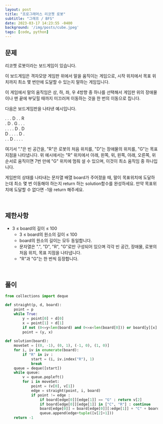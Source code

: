 ```yaml
---
layout: post
title: "프로그래머스 리코쳇 로봇"
subtitle: "그래프 / BFS"
date: 2023-03-17 14:23:55 -0400
background: '/img/posts/cube.jpeg'
tags: [code, python]
---
```

## 문제

리코쳇 로봇이라는 보드게임이 있습니다.

이 보드게임은 격자모양 게임판 위에서 말을 움직이는 게임으로, 시작 위치에서 목표 위치까지 최소 몇 번만에 도달할 수 있는지 말하는 게임입니다.

이 게임에서 말의 움직임은 상, 하, 좌, 우 4방향 중 하나를 선택해서 게임판 위의 장애물이나 맨 끝에 부딪힐 때까지 미끄러져 이동하는 것을 한 번의 이동으로 칩니다.

다음은 보드게임판을 나타낸 예시입니다.

. . . D . . R  
</n> 
. D . G . . .   
</n> 
. . . . D . D   
</n> 
D . . . . D .   
</n> 
. . D . . . .   
   
여기서 "."은 빈 공간을, "R"은 로봇의 처음 위치를, "D"는 장애물의 위치를, "G"는 목표지점을 나타냅니다.
위 예시에서는 "R" 위치에서 아래, 왼쪽, 위, 왼쪽, 아래, 오른쪽, 위 순서로 움직이면 7번 만에 "G" 위치에 멈춰 설 수 있으며, 이것이 최소 움직임 중 하나입니다.

게임판의 상태를 나타내는 문자열 배열 board가 주어졌을 때, 말이 목표위치에 도달하는데 최소 몇 번 이동해야 하는지 return 하는 solution함수를 완성하세요. 만약 목표위치에 도달할 수 없다면 -1을 return 해주세요.

<br>

## 제한사항
* 3 ≤ board의 길이 ≤ 100
  * 3 ≤ board의 원소의 길이 ≤ 100
  * board의 원소의 길이는 모두 동일합니다.
  * 문자열은 ".", "D", "R", "G"로만 구성되어 있으며 각각 빈 공간, 장애물, 로봇의 처음 위치, 목표 지점을 나타냅니다.
  * "R"과 "G"는 한 번씩 등장합니다.

<br>

## 풀이

``` python
from collections import deque

def straight(p, d, board):
    point = p
    while True:
        y = point[0] + d[0]
        x = point[1] + d[1]
        if not (0<=y<len(board) and 0<=x<len(board[0])) or board[y][x] == "D": return (point[0], point[1])
        point = (y, x)
        
def solution(board):
    moveSet = [(0, -1), (0, 1), (-1, 0), (1, 0)]
    for i, iv in enumerate(board):
        if "R" in iv : 
            start = (i, iv.index("R"), 1)
            break
    queue = deque([start])
    while queue:
        v = queue.popleft()
        for i in moveSet:
            point = (v[0], v[1])
            edge = straight(point, i, board)
            if point != edge :
                if board[edge[0]][edge[1]] == "G" : return v[2]
                if board[edge[0]][edge[1]] in ["C", "R"] : continue
                board[edge[0]] = board[edge[0]][:edge[1]] + "C" + board[edge[0]][edge[1]+1:]
                queue.append(edge+tuple([v[2]+1]))
    return -1
```
